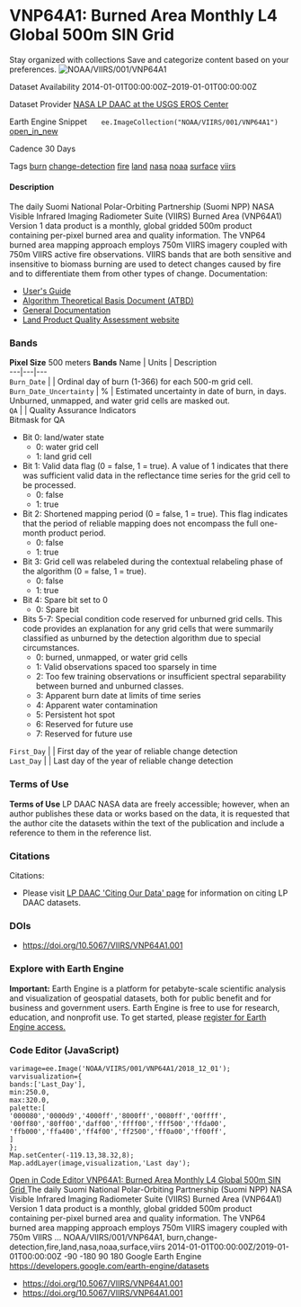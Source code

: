  
#  VNP64A1: Burned Area Monthly L4 Global 500m SIN Grid 
Stay organized with collections  Save and categorize content based on your preferences. 
![NOAA/VIIRS/001/VNP64A1](https://developers.google.com/earth-engine/datasets/images/NOAA/NOAA_VIIRS_001_VNP64A1_sample.png) 

Dataset Availability
    2014-01-01T00:00:00Z–2019-01-01T00:00:00Z 

Dataset Provider
     [ NASA LP DAAC at the USGS EROS Center ](https://doi.org/10.5067/VIIRS/VNP64A1.001) 

Earth Engine Snippet
     `    ee.ImageCollection("NOAA/VIIRS/001/VNP64A1")   ` [ open_in_new ](https://code.earthengine.google.com/?scriptPath=Examples:Datasets/NOAA/NOAA_VIIRS_001_VNP64A1) 

Cadence
    30 Days 

Tags
     [burn](https://developers.google.com/earth-engine/datasets/tags/burn) [change-detection](https://developers.google.com/earth-engine/datasets/tags/change-detection) [fire](https://developers.google.com/earth-engine/datasets/tags/fire) [land](https://developers.google.com/earth-engine/datasets/tags/land) [nasa](https://developers.google.com/earth-engine/datasets/tags/nasa) [noaa](https://developers.google.com/earth-engine/datasets/tags/noaa) [surface](https://developers.google.com/earth-engine/datasets/tags/surface) [viirs](https://developers.google.com/earth-engine/datasets/tags/viirs)
#### Description
The daily Suomi National Polar-Orbiting Partnership (Suomi NPP) NASA Visible Infrared Imaging Radiometer Suite (VIIRS) Burned Area (VNP64A1) Version 1 data product is a monthly, global gridded 500m product containing per-pixel burned area and quality information. The VNP64 burned area mapping approach employs 750m VIIRS imagery coupled with 750m VIIRS active fire observations.
VIIRS bands that are both sensitive and insensitive to biomass burning are used to detect changes caused by fire and to differentiate them from other types of change.
Documentation:
  * [User's Guide](https://lpdaac.usgs.gov/documents/1330/VNP64A1_User_Guide_V1.pdf)
  * [Algorithm Theoretical Basis Document (ATBD)](https://lpdaac.usgs.gov/documents/572/VNP64A1_ATBD_V1.pdf)
  * [General Documentation](https://lpdaac.usgs.gov/products/vnp64a1v001/)
  * [Land Product Quality Assessment website](https://landweb.modaps.eosdis.nasa.gov/browse?sensor=VIIRS&sat=SNPP)


### Bands
**Pixel Size** 500 meters 
**Bands**
Name | Units | Description  
---|---|---  
`Burn_Date` |  | Ordinal day of burn (1-366) for each 500-m grid cell.  
`Burn_Date_Uncertainty` | % | Estimated uncertainty in date of burn, in days. Unburned, unmapped, and water grid cells are masked out.  
`QA` |  | Quality Assurance Indicators  
Bitmask for QA
  * Bit 0: land/water state 
    * 0: water grid cell
    * 1: land grid cell
  * Bit 1: Valid data flag (0 = false, 1 = true). A value of 1 indicates that there was sufficient valid data in the reflectance time series for the grid cell to be processed. 
    * 0: false
    * 1: true
  * Bit 2: Shortened mapping period (0 = false, 1 = true). This flag indicates that the period of reliable mapping does not encompass the full one-month product period. 
    * 0: false
    * 1: true
  * Bit 3: Grid cell was relabeled during the contextual relabeling phase of the algorithm (0 = false, 1 = true). 
    * 0: false
    * 1: true
  * Bit 4: Spare bit set to 0 
    * 0: Spare bit
  * Bits 5-7: Special condition code reserved for unburned grid cells. This code provides an explanation for any grid cells that were summarily classified as unburned by the detection algorithm due to special circumstances. 
    * 0: burned, unmapped, or water grid cells
    * 1: Valid observations spaced too sparsely in time
    * 2: Too few training observations or insufficient spectral separability between burned and unburned classes.
    * 3: Apparent burn date at limits of time series
    * 4: Apparent water contamination
    * 5: Persistent hot spot
    * 6: Reserved for future use
    * 7: Reserved for future use

  
`First_Day` |  | First day of the year of reliable change detection  
`Last_Day` |  | Last day of the year of reliable change detection  
### Terms of Use
**Terms of Use**
LP DAAC NASA data are freely accessible; however, when an author publishes these data or works based on the data, it is requested that the author cite the datasets within the text of the publication and include a reference to them in the reference list.
### Citations
Citations:
  * Please visit [LP DAAC 'Citing Our Data' page](https://lpdaac.usgs.gov/citing_our_data) for information on citing LP DAAC datasets.


### DOIs
  * [ https://doi.org/10.5067/VIIRS/VNP64A1.001 ](https://doi.org/10.5067/VIIRS/VNP64A1.001)


### Explore with Earth Engine
**Important:** Earth Engine is a platform for petabyte-scale scientific analysis and visualization of geospatial datasets, both for public benefit and for business and government users. Earth Engine is free to use for research, education, and nonprofit use. To get started, please [register for Earth Engine access.](https://console.cloud.google.com/earth-engine)
### Code Editor (JavaScript)
```
varimage=ee.Image('NOAA/VIIRS/001/VNP64A1/2018_12_01');
varvisualization={
bands:['Last_Day'],
min:250.0,
max:320.0,
palette:[
'000080','0000d9','4000ff','8000ff','0080ff','00ffff',
'00ff80','80ff00','daff00','ffff00','fff500','ffda00',
'ffb000','ffa400','ff4f00','ff2500','ff0a00','ff00ff',
]
};
Map.setCenter(-119.13,38.32,8);
Map.addLayer(image,visualization,'Last day');
```
[ Open in Code Editor ](https://code.earthengine.google.com/?scriptPath=Examples:Datasets/NOAA/NOAA_VIIRS_001_VNP64A1)
[ VNP64A1: Burned Area Monthly L4 Global 500m SIN Grid ](https://developers.google.com/earth-engine/datasets/catalog/NOAA_VIIRS_001_VNP64A1)
The daily Suomi National Polar-Orbiting Partnership (Suomi NPP) NASA Visible Infrared Imaging Radiometer Suite (VIIRS) Burned Area (VNP64A1) Version 1 data product is a monthly, global gridded 500m product containing per-pixel burned area and quality information. The VNP64 burned area mapping approach employs 750m VIIRS imagery coupled with 750m VIIRS …
NOAA/VIIRS/001/VNP64A1, burn,change-detection,fire,land,nasa,noaa,surface,viirs 
2014-01-01T00:00:00Z/2019-01-01T00:00:00Z
-90 -180 90 180 
Google Earth Engine
https://developers.google.com/earth-engine/datasets
  * [ https://doi.org/10.5067/VIIRS/VNP64A1.001 ](https://doi.org/https://doi.org/10.5067/VIIRS/VNP64A1.001)
  * [ https://doi.org/10.5067/VIIRS/VNP64A1.001 ](https://doi.org/https://developers.google.com/earth-engine/datasets/catalog/NOAA_VIIRS_001_VNP64A1)


